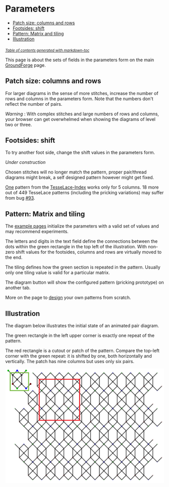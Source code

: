 Parameters
==========

- [Patch size: columns and rows](#patch-size--columns-and-rows)
- [Footsides: shift](#footsides--shift)
- [Pattern: Matrix and tiling](#pattern--matrix-and-tiling)
- [Illustration](#illustration)


<sub><i><a href='http://ecotrust-canada.github.io/markdown-toc/'>Table of contents generated with markdown-toc</a></i></sub>


This page is about the sets of fields in the parameters form on the main [GroundForge] page.

[GroundForge]: /GroundForge/

Patch size: columns and rows
----------------------------

For larger diagrams in the sense of more stitches, increase the number of rows and columns in the parameters form.
Note that the numbers don't reflect the number of pairs.

_Warning_ : With complex stitches and large numbers of rows and columns, your browser can get overwhelmed when showing the diagrams of level two or three.


Footsides: shift
----------------

To try another foot side, change the shift values in the parameters form.

_Under construction_

Chosen stitches will no longer match the pattern,
proper pair/thread diagrams might break,
a self designed pattern however might get fixed.

[One] pattern from the [TesseLace-Index](TesseLace-Index) works only for 5 columns.
18 more out of 449 TesseLace patterns (including the pricking variations) may suffer from bug [#93](https://github.com/d-bl/GroundForge/issues/93).

[One]: /GroundForge/?m=B-B-%20-B-B%20C-C-%20-C-C%3Bbricks%3B12%3B5%3B0%3B0&s1=ct%20A1%3Dct&s2=cross%3Dctc%20twist%3Dctc&s3=


Pattern: Matrix and tiling
--------------------------

The [example pages](Example) initialize the parameters with a valid set of values
and may recommend experiments.

The letters and digits in the text field define the connections between the dots within
the green rectangle in the top left of the illustration.
With non-zero shift values for the footsides, columns and rows are virtually moved to the end.

The tiling defines how the green section is repeated in the pattern.
Usually only one tiling value is valid for a particular matrix.

The diagram button will show the configured pattern (pricking prototype) on another tab.

More on the page to [design](Reversed-engineering-of-patterns) your own patterns from scratch.


Illustration
------------

The diagram below illustrates the initial state of an animated pair diagram.

The green rectangle in the left upper corner is exactly one repeat of the pattern.

The red rectangle is a cutout or patch of the pattern.
Compare the top-left corner with the green repeat:
it is shifted by one, both horizontally and vertically.
The patch has nine columns but uses only six pairs.

![](images/cutout.png)